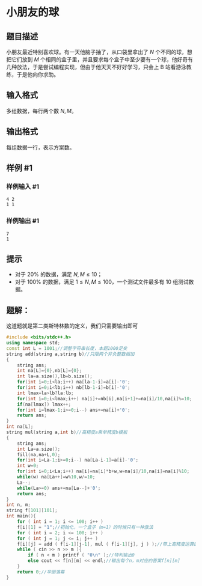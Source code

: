 # 小朋友的球

## 题目描述

小朋友最近特别喜欢球。有一天他脑子抽了，从口袋里拿出了 $N$ 个不同的球，想把它们放到 $M$ 个相同的盒子里，并且要求每个盒子中至少要有一个球，他好奇有几种放法，于是尝试编程实现，但由于他天天不好好学习，只会上 B 站看游泳教练，于是他向你求助。

## 输入格式

多组数据，每行两个数 $N,M$。

## 输出格式

每组数据一行，表示方案数。

## 样例 #1

### 样例输入 #1

```
4 2
1 1
```

### 样例输出 #1

```
7
1
```

## 提示

- 对于 $20\%$ 的数据，满足 $N,M \leq 10$；
- 对于 $100\%$ 的数据，满足 $1 \leq N,M \leq 100$，一个测试文件最多有 $10$ 组测试数据。

## 题解：
这道题就是第二类斯特林数的定义，我们只需要输出即可

```cpp
#include <bits/stdc++.h>
using namespace std;
const int L = 1001;//调整字符串长度，本题1000足矣
string add(string a,string b)//只限两个非负整数相加
{
    string ans;
    int na[L]={0},nb[L]={0};
    int la=a.size(),lb=b.size();
    for(int i=0;i<la;i++) na[la-1-i]=a[i]-'0';
    for(int i=0;i<lb;i++) nb[lb-1-i]=b[i]-'0';
    int lmax=la>lb?la:lb;
    for(int i=0;i<lmax;i++) na[i]+=nb[i],na[i+1]+=na[i]/10,na[i]%=10;
    if(na[lmax]) lmax++;
    for(int i=lmax-1;i>=0;i--) ans+=na[i]+'0';
    return ans;
}
int na[L];
string mul(string a,int b)//高精度a乘单精度b模板
{
    string ans;
    int La=a.size();
    fill(na,na+L,0);
    for(int i=La-1;i>=0;i--) na[La-i-1]=a[i]-'0';
    int w=0;
    for(int i=0;i<La;i++) na[i]=na[i]*b+w,w=na[i]/10,na[i]=na[i]%10;
    while(w) na[La++]=w%10,w/=10;
    La--;
    while(La>=0) ans+=na[La--]+'0';
    return ans;
}
int n, m;
string f[101][101];
int main(){
    for ( int i = 1; i <= 100; i++ )
    f[i][1] = "1";//初始化，一个盒子（m=1）的时候只有一种放法
    for ( int i = 2; i <= 100; i++ )
    for ( int j = 1; j <= i; j++ )
    f[i][j] = add ( f[i-1][j-1], mul ( f[i-1][j], j ) );//带上高精度运算的状态转移
    while ( cin >> n >> m ){
        if ( n < m ) printf ( "0\n" );//特判输出0
        else cout << f[n][m] << endl;//输出每个n，m对应的答案f[n][m]
    }
    return 0;//华丽落幕
}
```